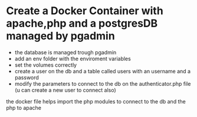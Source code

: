 # Create a Docker Container with apache,php and a postgresDB managed by pgadmin


- the database is managed trough pgadmin 
- add an env folder with the enviroment variables
- set the volumes correctly
- create a user on the db and a table called users with an username and a password
- modify the parameters to connect to the db on the authenticator.php file (u can create a new user to connect also)

the docker file helps import the php modules to connect to the db and the php to apache
